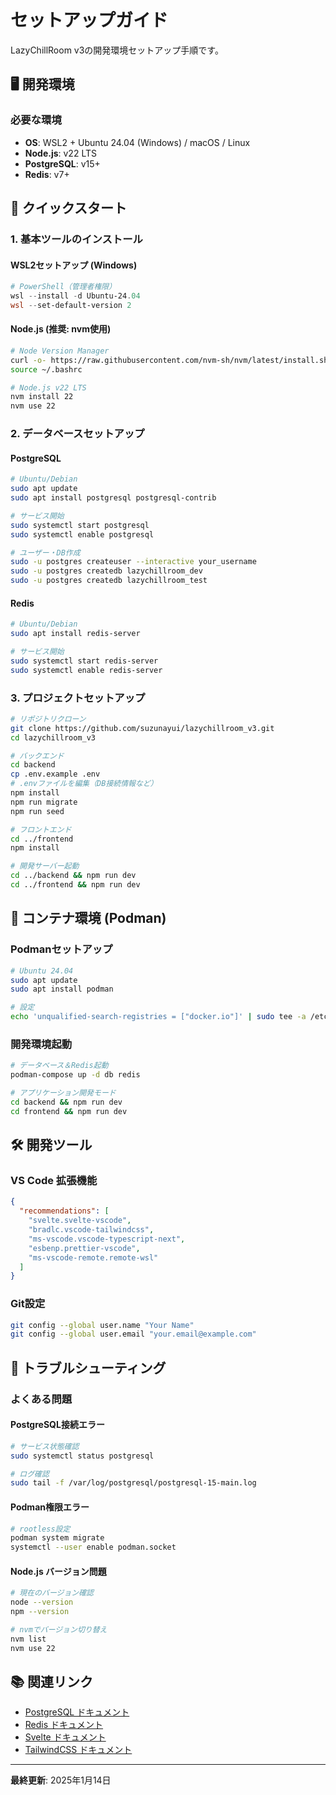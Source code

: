 # セットアップガイド

LazyChillRoom v3の開発環境セットアップ手順です。

## 🖥️ 開発環境

### 必要な環境
- **OS**: WSL2 + Ubuntu 24.04 (Windows) / macOS / Linux
- **Node.js**: v22 LTS
- **PostgreSQL**: v15+
- **Redis**: v7+

## 🚀 クイックスタート

### 1. 基本ツールのインストール

#### WSL2セットアップ (Windows)
```powershell
# PowerShell（管理者権限）
wsl --install -d Ubuntu-24.04
wsl --set-default-version 2
```

#### Node.js (推奨: nvm使用)
```bash
# Node Version Manager
curl -o- https://raw.githubusercontent.com/nvm-sh/nvm/latest/install.sh | bash
source ~/.bashrc

# Node.js v22 LTS
nvm install 22
nvm use 22
```

### 2. データベースセットアップ

#### PostgreSQL
```bash
# Ubuntu/Debian
sudo apt update
sudo apt install postgresql postgresql-contrib

# サービス開始
sudo systemctl start postgresql
sudo systemctl enable postgresql

# ユーザー・DB作成
sudo -u postgres createuser --interactive your_username
sudo -u postgres createdb lazychillroom_dev
sudo -u postgres createdb lazychillroom_test
```

#### Redis
```bash
# Ubuntu/Debian
sudo apt install redis-server

# サービス開始
sudo systemctl start redis-server
sudo systemctl enable redis-server
```

### 3. プロジェクトセットアップ

```bash
# リポジトリクローン
git clone https://github.com/suzunayui/lazychillroom_v3.git
cd lazychillroom_v3

# バックエンド
cd backend
cp .env.example .env
# .envファイルを編集（DB接続情報など）
npm install
npm run migrate
npm run seed

# フロントエンド
cd ../frontend
npm install

# 開発サーバー起動
cd ../backend && npm run dev
cd ../frontend && npm run dev
```

## 🐳 コンテナ環境 (Podman)

### Podmanセットアップ
```bash
# Ubuntu 24.04
sudo apt update
sudo apt install podman

# 設定
echo 'unqualified-search-registries = ["docker.io"]' | sudo tee -a /etc/containers/registries.conf
```

### 開発環境起動
```bash
# データベース＆Redis起動
podman-compose up -d db redis

# アプリケーション開発モード
cd backend && npm run dev
cd frontend && npm run dev
```

## 🛠️ 開発ツール

### VS Code 拡張機能
```json
{
  "recommendations": [
    "svelte.svelte-vscode",
    "bradlc.vscode-tailwindcss",
    "ms-vscode.vscode-typescript-next",
    "esbenp.prettier-vscode",
    "ms-vscode-remote.remote-wsl"
  ]
}
```

### Git設定
```bash
git config --global user.name "Your Name"
git config --global user.email "your.email@example.com"
```

## 🔧 トラブルシューティング

### よくある問題

#### PostgreSQL接続エラー
```bash
# サービス状態確認
sudo systemctl status postgresql

# ログ確認
sudo tail -f /var/log/postgresql/postgresql-15-main.log
```

#### Podman権限エラー
```bash
# rootless設定
podman system migrate
systemctl --user enable podman.socket
```

#### Node.js バージョン問題
```bash
# 現在のバージョン確認
node --version
npm --version

# nvmでバージョン切り替え
nvm list
nvm use 22
```

## 📚 関連リンク

- [PostgreSQL ドキュメント](https://www.postgresql.org/docs/)
- [Redis ドキュメント](https://redis.io/documentation)
- [Svelte ドキュメント](https://svelte.dev/docs)
- [TailwindCSS ドキュメント](https://tailwindcss.com/docs)

---

**最終更新**: 2025年1月14日
